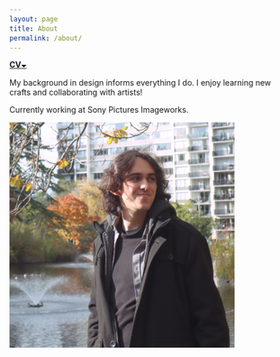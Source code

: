 ```yaml
---
layout: page
title: About
permalink: /about/
---
```


[**CV**🞃](/assets/Arthur_Cunha_CV.pdf)

My background in design informs everything I do. 
I enjoy learning new crafts and collaborating with artists!

Currently working at Sony Pictures Imageworks.


<img src="/assets/img/profile.jpg" width="400" />

<!-- 
<div style="clear: both;">
  <div style="float: left; margin-right 1em;">
    <img src="/assets/img/profile.jpg" alt="" width=400>
  </div>
  <div style="margin-left 2em;">
    <h2>About</h2>
    <p>
    My background in design informs everything I do. <br>
    I enjoy learning new crafts and collaborating with artists! <br><br>
    Currently working at Sony Pictures Imageworks <br>
    </p>
  </div>
</div> -->